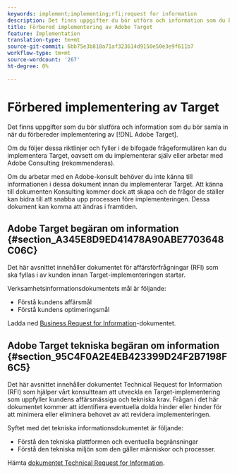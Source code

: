 ```yaml
---
keywords: implement;implementing;rfi;request for information
description: Det finns uppgifter du bör utföra och information som du bör samla in när du förbereder implementering av Adobe Target.
title: Förbered implementering av Adobe Target
feature: Implementation
translation-type: tm+mt
source-git-commit: 6bb75e3b818a71af323614d9150e50e3e9f611b7
workflow-type: tm+mt
source-wordcount: '267'
ht-degree: 0%

---
```



# Förbered implementering av Target

Det finns uppgifter som du bör slutföra och information som du bör samla in när du förbereder implementering av [!DNL Adobe Target].

Om du följer dessa riktlinjer och fyller i de bifogade frågeformulären kan du implementera Target, oavsett om du implementerar själv eller arbetar med Adobe Consulting (rekommenderas).

Om du arbetar med en Adobe-konsult behöver du inte känna till informationen i dessa dokument innan du implementerar Target. Att känna till dokumenten Konsulting kommer dock att skapa och de frågor de ställer kan bidra till att snabba upp processen före implementeringen. Dessa dokument kan komma att ändras i framtiden.

## Adobe Target begäran om information {#section_A345E8D9ED41478A90ABE7703648C06C}

Det här avsnittet innehåller dokumentet för affärsförfrågningar (RFI) som ska fyllas i av kunden innan Target-implementeringen startar.

Verksamhetsinformationsdokumentets mål är följande:

* Förstå kundens affärsmål
* Förstå kundens optimeringsmål

Ladda ned [Business Request for Information](/help/assets/business-rfi.docx)-dokumentet.

## Adobe Target tekniska begäran om information {#section_95C4F0A2E4EB423399D24F2B7198F6C5}

Det här avsnittet innehåller dokumentet Technical Request for Information (RFI) som hjälper vårt konsultteam att utveckla en Target-implementering som uppfyller kundens affärsmässiga och tekniska krav. Frågan i det här dokumentet kommer att identifiera eventuella dolda hinder eller hinder för att minimera eller eliminera behovet av att revidera implementeringen.

Syftet med det tekniska informationsdokumentet är följande:

* Förstå den tekniska plattformen och eventuella begränsningar
* Förstå den tekniska miljön som den gäller människor och processer.

Hämta [dokumentet Technical Request for Information](/help/assets/technical-rfi.docx).
